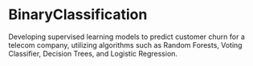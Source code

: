 # BinaryClassification
Developing supervised learning models to predict customer churn for a telecom company, utilizing algorithms such as Random Forests, Voting Classifier, Decision Trees, and Logistic Regression.
